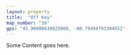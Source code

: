 ```yaml
---
layout: property
title:  "Off Key"
map_number: "16"
gps: "45.90080639825008, -80.79494793304552"
---
```

Some Content goes here. 
